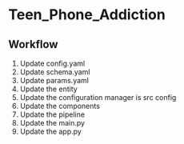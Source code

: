 # Teen_Phone_Addiction

## Workflow
1. Update config.yaml
2. Update schema.yaml
3. Update params.yaml
4. Update the entity 
5. Update the configuration manager is src config
6. Update the components
7. Update the pipeline
8. Update the main.py
9. Update the app.py
